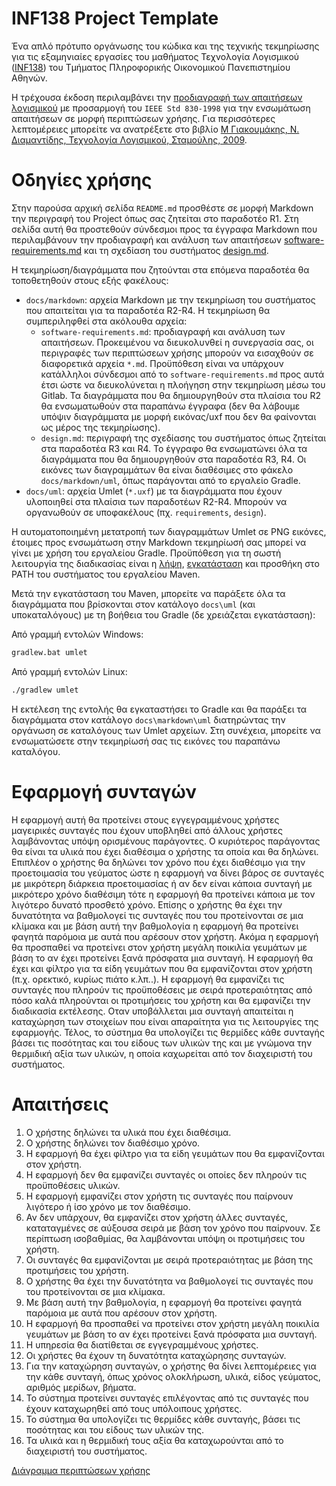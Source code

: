 # INF138 Project Template

Ένα απλό πρότυπο οργάνωσης του κώδικα και της τεχνικής τεκμηρίωσης για τις εξαμηνιαίες εργασίες του μαθήματος Τεχνολογία Λογισμικού ([INF138](https://eclass.aueb.gr/courses/INF138/)) του Τμήματος Πληροφορικής Οικονομικού Πανεπιστημίου Αθηνών.

Η τρέχουσα έκδοση περιλαμβάνει την [προδιαγραφή των απαιτήσεων λογισμικού](docs/markdown/software-requirements.md) με προσαρμογή του `IEEE Std 830-1998` για την ενσωμάτωση απαιτήσεων σε μορφή περιπτώσεων χρήσης. Για περισσότερες λεπτομέρειες μπορείτε να ανατρέξετε στο βιβλίο [Μ Γιακουμάκης, Ν. Διαμαντίδης, Τεχνολογία Λογισμικού, Σταμούλης, 2009](https://www.softeng.gr).

# Οδηγίες χρήσης

Στην παρούσα αρχική σελίδα `README.md` προσθέστε σε μορφή Markdown την περιγραφή του Project όπως σας ζητείται στο παραδοτέο R1. Στη σελίδα αυτή θα προστεθούν σύνδεσμοι προς τα έγγραφα Markdown που περιλαμβάνουν την προδιαγραφή και ανάλυση των απαιτήσεων [software-requirements.md](docs/markdown/software-requirements.md) και τη σχεδίαση του συστήματος [design.md](docs/markdown/design.md).

Η τεκμηρίωση/διαγράμματα που ζητούνται στα επόμενα παραδοτέα θα τοποθετηθούν στους εξής φακέλους:
* `docs/markdown`: αρχεία Markdown με την τεκμηρίωση του συστήματος που απαιτείται για τα παραδοτέα R2-R4. H τεκμηρίωση θα συμπεριληφθεί στα ακόλουθα αρχεία:
     *  `software-requirements.md`: προδιαγραφή και ανάλυση των απαιτήσεων. Προκειμένου να διευκολυνθεί η συνεργασία σας, οι περιγραφές των περιπτώσεων χρήσης μπορούν να εισαχθούν σε διαφορετικά αρχεία `*.md`. Προϋπόθεση είναι να υπάρχουν κατάλληλοι σύνδεσμοι από το `software-requirements.md` προς αυτά έτσι ώστε να διευκολύνεται η πλοήγηση στην τεκμηρίωση μέσω του Gitlab. Τα διαγράμματα που θα δημιουργηθούν στα πλαίσια του R2 θα ενσωματωθούν στα παραπάνω έγγραφα (δεν θα λάβουμε υπόψιν διαγράμματα με μορφή εικόνας/uxf που δεν θα φαίνονται ως μέρος της τεκμηρίωσης).
     *  `design.md`: περιγραφή της σχεδίασης του συστήματος όπως ζητείται στα παραδοτέα R3 και R4. To έγγραφο θα ενσωματώνει όλα τα διαγράμματα που θα δημιουργηθούν στα παραδοτέα R3, R4. Οι εικόνες των διαγραμμάτων θα είναι διαθέσιμες στο φάκελο `docs/markdown/uml`, όπως παράγονται από το εργαλείο Gradle.
* `docs/uml`: αρχεία Umlet (`*.uxf`) με τα διαγράμματα που έχουν υλοποιηθεί στα πλαίσια των παραδοτέων R2-R4. Μπορούν να οργανωθούν σε υποφακέλους (πχ. `requirements`, `design`).

Η αυτοματοποιημένη μετατροπή των διαγραμμάτων Umlet σε PNG εικόνες, έτοιμες προς ενσωμάτωση στην Markdown τεκμηρίωσή σας μπορεί να γίνει με χρήση του εργαλείου Gradle. Προϋπόθεση για τη σωστή λειτουργία της διαδικασίας είναι η [λήψη](https://maven.apache.org/download.cgi), [εγκατάσταση](https://maven.apache.org/install.html) και προσθήκη στο PATH του συστήματος του εργαλείου Maven.

Μετά την εγκατάσταση του Maven, μπορείτε να παράξετε όλα τα διαγράμματα που βρίσκονται στον κατάλογο `docs\uml` (και υποκαταλόγους) με τη βοήθεια του Gradle (δε χρειάζεται εγκατάσταση):

Από γραμμή εντολών Windows:
```bash
gradlew.bat umlet
```

Από γραμμή εντολών Linux:
```bash
./gradlew umlet
```

Η εκτέλεση της εντολής θα εγκαταστήσει το Gradle και θα παράξει τα διαγράμματα στον κατάλογο `docs\markdown\uml` διατηρώντας την οργάνωση σε καταλόγους των Umlet αρχείων. Στη συνέχεια, μπορείτε να ενσωματώσετε στην τεκμηρίωσή σας τις εικόνες του παραπάνω καταλόγου.

# Εφαρμογή συνταγών

Η εφαρμογή αυτή θα προτείνει στους εγγεγραμμένους χρήστες μαγειρικές συνταγές που έχουν υποβληθεί από άλλους χρήστες λαμβάνοντας υπόψη ορισμένους παράγοντες. Ο κυριότερος παράγοντας θα είναι τα υλικά που έχει διαθέσιμα ο χρήστης τα οποία και θα δηλώνει. Επιπλέον ο χρήστης θα δηλώνει τον χρόνο που έχει διαθέσιμο για την προετοιμασία του γεύματος ώστε η εφαρμογή να δίνει βάρος σε συνταγές με μικρότερη διάρκεια προετοιμασίας ή αν δεν είναι κάποια συνταγή με μικρότερο χρόνο διαθέσιμη τότε η εφαρμογή θα προτείνει κάποια με τον λιγότερο δυνατό προσθετό χρόνο. Επίσης ο χρήστης θα έχει την δυνατότητα να βαθμολογεί τις συνταγές που του προτείνονται σε μια κλίμακα και με βάση αυτή την βαθμολογία η εφαρμογή θα προτείνει φαγητά παρόμοια με αυτά που αρέσουν στον χρήστη. Ακόμα η εφαρμογή θα προσπαθεί να προτείνει στον χρήστη μεγάλη ποικιλία γευμάτων με βάση το αν έχει προτείνει ξανά πρόσφατα μια συνταγή. Η εφαρμογή θα έχει και φίλτρο για τα είδη γευμάτων που θα εμφανίζονται στον χρήστη (π.χ. ορεκτικό, κυρίως πιάτο κ.λπ..). Η εφαρμογή θα εμφανίζει τις συνταγές που πληρούν τις προϋποθέσεις με σειρά προτεραιότητας από πόσο καλά πληρούνται οι προτιμήσεις του χρήστη και θα εμφανίζει την διαδικασία εκτέλεσης. Οταν υποβάλλεται μια συνταγή απαιτείται η καταχώρηση των στοιχείων που είναι απαραίτητα για τις λειτουργίες της εφαρμογής. Τέλος, το σύστημα θα υπολογίζει τις θερμίδες κάθε συνταγής βάσει τις ποσότητας και του είδους των υλικών της και με γνώμονα την θερμιδική αξία των υλικών, η οποία καχωρείται από τον διαχειριστή του συστήματος.

# Απαιτήσεις

1. Ο χρήστης δηλώνει τα υλικά που έχει διαθέσιμα.
2. Ο χρήστης δηλώνει τον διαθέσιμο χρόνο.
3. Η εφαρμογή θα έχει φίλτρο για τα είδη γευμάτων που θα εμφανίζονται στον χρήστη.
4. Η εφαρμογή δεν θα εμφανίζει συνταγές οι οποίες δεν πληρούν τις προϋποθέσεις υλικών.
5. Η εφαρμογή εμφανίζει στον χρήστη τις συνταγές που παίρνουν λιγότερο ή ίσο χρόνο με τον διαθέσιμο.
6. Αν δεν υπάρχουν, θα εμφανίζει στον χρήστη άλλες συνταγές, καταταγμένες σε αύξουσα σειρά με βάση τον χρόνο που παίρνουν. Σε περίπτωση ισοβαθμίας, θα λαμβάνονται υπόψη οι προτιμήσεις του χρήστη.
7. Οι συνταγές θα εμφανίζονται με σειρά προτεραιότητας με βάση της προτιμήσεις του χρήστη.
8. Ο χρήστης θα έχει την δυνατότητα να βαθμολογεί τις συνταγές που του προτείνονται σε μια κλίμακα.
9. Με βάση αυτή την βαθμολογία, η εφαρμογή θα προτείνει φαγητά παρόμοια με αυτά που αρέσουν στον χρήστη.
10. Η εφαρμογή θα προσπαθεί να προτείνει στον χρήστη μεγάλη ποικιλία γευμάτων με βάση το αν έχει προτείνει ξανά πρόσφατα μια συνταγή.
11. Η υπηρεσία θα διατίθεται σε εγγεγραμμένους χρήστες.
12. Οι χρήστες θα έχουν τη δυνατότητα καταχώρησης συνταγών.
13. Για την καταχώρηση συνταγών, ο χρήστης θα δίνει λεπτομέρειες για την κάθε συνταγή, όπως χρόνος ολοκλήρωση, υλικά, είδος γεύματος, αριθμός μερίδων, βήματα.
14. Το σύστημα προτείνει συνταγές επιλέγοντας από τις συνταγές που έχουν καταχωρηθεί από τους υπόλοιπους χρήστες.
15. Το σύστημα θα υπολογίζει τις θερμίδες κάθε συνταγής, βάσει τις ποσότητας και του είδους των υλικών της.
16. Τα υλικά και η θερμιδική τους αξία θα καταχωρούνται από το διαχειριστή του συστήματος.


[Διάγραμμα περιπτώσεων χρήσης](docs/uml/requirements/use_case_uml_diagram.uxf)

